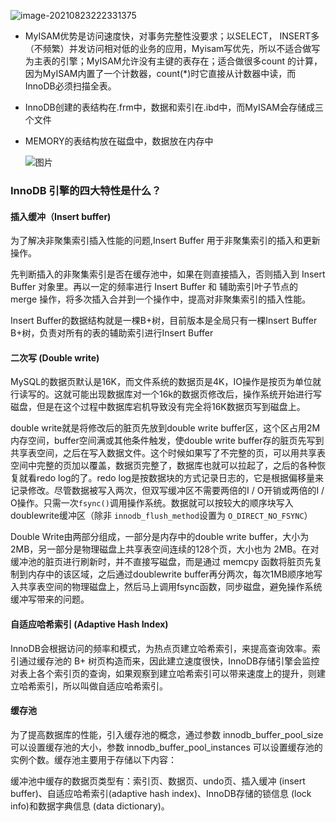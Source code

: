 ![image-20210823222331375](E:\学习笔记\typora\img\image-20210823222331375.png)

- MyISAM优势是访问速度快，对事务完整性没要求；以SELECT， INSERT多（不频繁）并发访问相对低的业务的应用，Myisam写优先，所以不适合做写为主表的引擎；MyISAM允许没有主键的表存在；适合做很多count 的计算，因为MyISAM内置了一个计数器，count(*)时它直接从计数器中读，而InnoDB必须扫描全表。

- InnoDB创建的表结构在.frm中，数据和索引在.ibd中，而MyISAM会存储成三个文件

- MEMORY的表结构放在磁盘中，数据放在内存中

  ![图片](https://mmbiz.qpic.cn/mmbiz_png/ceNmtYOhbMSIaAmoSYianlwqUjqymUETljvrMbU5PaMZUOzK2hDwdm9oibJhbslSq5icicsgja5th4S3Y5ZlIuibiajA/640?wx_fmt=png&wxfrom=5&wx_lazy=1&wx_co=1)

### InnoDB  引擎的四大特性是什么？

#### 插入缓冲（Insert buffer)

为了解决非聚集索引插入性能的问题,Insert Buffer 用于非聚集索引的插入和更新操作。

先判断插入的非聚集索引是否在缓存池中，如果在则直接插入，否则插入到 Insert Buffer 对象里。再以一定的频率进行 Insert Buffer 和 辅助索引叶子节点的 merge 操作，将多次插入合并到一个操作中，提高对非聚集索引的插入性能。

Insert Buffer的数据结构就是一棵B+树，目前版本是全局只有一棵Insert Buffer B+树，负责对所有的表的辅助索引进行Insert Buffer

#### 二次写 (Double write)

MySQL的数据页默认是16K，而文件系统的数据页是4K，IO操作是按页为单位就行读写的。这就可能出现数据库对一个16k的数据页修改后，操作系统开始进行写磁盘，但是在这个过程中数据库宕机导致没有完全将16K数据页写到磁盘上。

double write就是将修改后的脏页先放到double write buffer区，这个区占用2M内存空间，buffer空间满或其他条件触发，使double write buffer存的脏页先写到共享表空间，之后在写入数据文件。这个时候如果写了不完整的页，可以用共享表空间中完整的页加以覆盖，数据页完整了，数据库也就可以拉起了，之后的各种恢复就看redo log的了。redo log是按数据块的方式记录日志的，它是根据偏移量来记录修改。尽管数据被写入两次，但双写缓冲区不需要两倍的I / O开销或两倍的I / O操作。只需一次`fsync()`调用操作系统。数据就可以按较大的顺序块写入doublewrite缓冲区（除非 `innodb_flush_method`设置为 `O_DIRECT_NO_FSYNC`）

Double Write由两部分组成，一部分是内存中的double write buffer，大小为2MB，另一部分是物理磁盘上共享表空间连续的128个页，大小也为 2MB。在对缓冲池的脏页进行刷新时，并不直接写磁盘，而是通过 memcpy 函数将脏页先复制到内存中的该区域，之后通过doublewrite buffer再分两次，每次1MB顺序地写入共享表空间的物理磁盘上，然后马上调用fsync函数，同步磁盘，避免操作系统缓冲写带来的问题。

#### 自适应哈希索引 (Adaptive Hash Index)

InnoDB会根据访问的频率和模式，为热点页建立哈希索引，来提高查询效率。索引通过缓存池的 B+ 树页构造而来，因此建立速度很快，InnoDB存储引擎会监控对表上各个索引页的查询，如果观察到建立哈希索引可以带来速度上的提升，则建立哈希索引，所以叫做自适应哈希索引。

#### 缓存池

为了提高数据库的性能，引入缓存池的概念，通过参数 innodb_buffer_pool_size 可以设置缓存池的大小，参数 innodb_buffer_pool_instances 可以设置缓存池的实例个数。缓存池主要用于存储以下内容：

缓冲池中缓存的数据页类型有：索引页、数据页、undo页、插入缓冲 (insert buffer)、自适应哈希索引(adaptive hash index)、InnoDB存储的锁信息 (lock info)和数据字典信息 (data dictionary)。